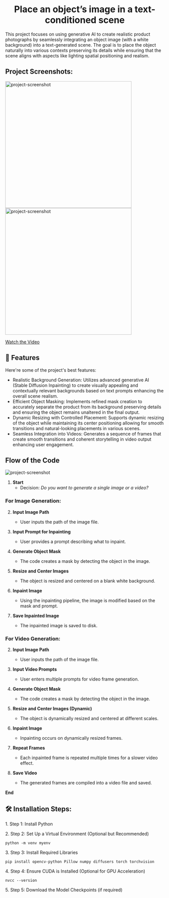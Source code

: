 <h1 align="center" id="title">Place an object’s image in a text-conditioned scene</h1>

<p id="description">This project focuses on using generative AI to create realistic product photographs by seamlessly integrating an object image (with a white background) into a text-generated scene. The goal is to place the object naturally into various contexts preserving its details while ensuring that the scene aligns with aspects like lighting spatial positioning and realism.</p>

<h2>Project Screenshots:</h2>
<img src="https://drive.google.com/uc?id=1aPS18uvwNnloKzzXmBKE-VmB-OP_nJM7" alt="project-screenshot" width="400" height="400" />
<img src="https://drive.google.com/uc?id=15dVKM5kelXuzxSCZmXXMy47vtX48CmDS" alt="project-screenshot" width="400" height="400" />


[Watch the Video](https://github.com/SahilGoyal098/Avaatar-asignment/blob/master/output_video_3oct_evening.mp4)

<h2>🧐 Features</h2>

Here're some of the project's best features:

*   Realistic Background Generation: Utilizes advanced generative AI (Stable Diffusion Inpainting) to create visually appealing and contextually relevant backgrounds based on text prompts enhancing the overall scene realism.
*   Efficient Object Masking: Implements refined mask creation to accurately separate the product from its background preserving details and ensuring the object remains unaltered in the final output.
*   Dynamic Resizing with Controlled Placement: Supports dynamic resizing of the object while maintaining its center positioning allowing for smooth transitions and natural-looking placements in various scenes.
*   Seamless Integration into Videos: Generates a sequence of frames that create smooth transitions and coherent storytelling in video output enhancing user engagement.

<h2>Flow of the Code</h2>

<img src="https://github.com/user-attachments/assets/2d0656c3-71f5-4fe3-812e-49b6aa8887ac" alt="project-screenshot"/>


1. **Start**  
   - Decision: *Do you want to generate a single image or a video?*

### For **Image** Generation:

2. **Input Image Path**  
   - User inputs the path of the image file.

3. **Input Prompt for Inpainting**  
   - User provides a prompt describing what to inpaint.

4. **Generate Object Mask**  
   - The code creates a mask by detecting the object in the image.

5. **Resize and Center Images**  
   - The object is resized and centered on a blank white background.

6. **Inpaint Image**  
   - Using the inpainting pipeline, the image is modified based on the mask and prompt.

7. **Save Inpainted Image**  
   - The inpainted image is saved to disk.

### For **Video** Generation:

2. **Input Image Path**  
   - User inputs the path of the image file.

3. **Input Video Prompts**  
   - User enters multiple prompts for video frame generation.

4. **Generate Object Mask**  
   - The code creates a mask by detecting the object in the image.

5. **Resize and Center Images (Dynamic)**  
   - The object is dynamically resized and centered at different scales.

6. **Inpaint Image**  
   - Inpainting occurs on dynamically resized frames.

7. **Repeat Frames**  
   - Each inpainted frame is repeated multiple times for a slower video effect.

8. **Save Video**  
   - The generated frames are compiled into a video file and saved.

**End**

<h2>🛠️ Installation Steps:</h2>

<p>1. Step 1: Install Python</p>

<p>2. Step 2: Set Up a Virtual Environment (Optional but Recommended)</p>

```
python -m venv myenv
```

<p>3. Step 3: Install Required Libraries</p>

```
pip install opencv-python Pillow numpy diffusers torch torchvision
```

<p>4. Step 4: Ensure CUDA is Installed (Optional for GPU Acceleration)</p>

```
nvcc --version
```

<p>5. Step 5: Download the Model Checkpoints (if required)</p>
